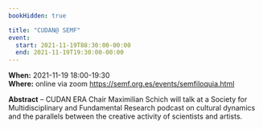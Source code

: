 ```yaml
---
bookHidden: true

title: "CUDAN@ SEMF"
event:
  start: 2021-11-19T88:30:00-00:00
  end: 2021-11-19T19:30:00-00:00
---
```


**When:** 2021-11-19 18:00-19:30   
**Where:** online via zoom https://semf.org.es/events/semfiloquia.html 


<!--more-->
**Abstract** – CUDAN ERA Chair Maximilian Schich will talk at a Society for Multidisciplinary and Fundamental Research podcast on cultural dynamics and the parallels between the creative activity of scientists and artists.
